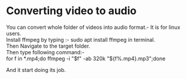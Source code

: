 # Converting video to audio

You  can convert whole folder of videos into audio format.-
It is for linux users.    
Install ffmpeg by typing :- sudo apt install ffmpeg   in terminal.     
Then Navigate to the target folder.    
Then type following command:-    
for f in *.mp4;do ffmpeg -i "$f" -ab 320k  "${f%.mp4}.mp3";done    
     
And it start doing its job.    
